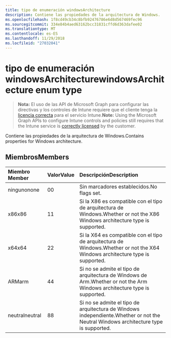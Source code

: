 ```yaml
---
title: tipo de enumeración windowsArchitecture
description: Contiene las propiedades de la arquitectura de Windows.
ms.openlocfilehash: 1f8cd49cb34c8bfb92476786e6d8d567469fec96
ms.sourcegitcommit: 334e84b4aed63162bcc31831cffd6d363dafee02
ms.translationtype: MT
ms.contentlocale: es-ES
ms.lasthandoff: 11/29/2018
ms.locfileid: "27032041"
---
```

# <a name="windowsarchitecture-enum-type"></a><span data-ttu-id="e8301-103">tipo de enumeración windowsArchitecture</span><span class="sxs-lookup"><span data-stu-id="e8301-103">windowsArchitecture enum type</span></span>

> <span data-ttu-id="e8301-104">**Nota:** El uso de las API de Microsoft Graph para configurar las directivas y los controles de Intune requiere que el cliente tenga la [licencia correcta](https://go.microsoft.com/fwlink/?linkid=839381) para el servicio Intune.</span><span class="sxs-lookup"><span data-stu-id="e8301-104">**Note:** Using the Microsoft Graph APIs to configure Intune controls and policies still requires that the Intune service is [correctly licensed](https://go.microsoft.com/fwlink/?linkid=839381) by the customer.</span></span>

<span data-ttu-id="e8301-105">Contiene las propiedades de la arquitectura de Windows.</span><span class="sxs-lookup"><span data-stu-id="e8301-105">Contains properties for Windows architecture.</span></span>
## <a name="members"></a><span data-ttu-id="e8301-106">Miembros</span><span class="sxs-lookup"><span data-stu-id="e8301-106">Members</span></span>
|<span data-ttu-id="e8301-107">Miembro	</span><span class="sxs-lookup"><span data-stu-id="e8301-107">Member</span></span>|<span data-ttu-id="e8301-108">Valor</span><span class="sxs-lookup"><span data-stu-id="e8301-108">Value</span></span>|<span data-ttu-id="e8301-109">Descripción</span><span class="sxs-lookup"><span data-stu-id="e8301-109">Description</span></span>|
|:---|:---|:---|
|<span data-ttu-id="e8301-110">ninguno</span><span class="sxs-lookup"><span data-stu-id="e8301-110">none</span></span>|<span data-ttu-id="e8301-111">0</span><span class="sxs-lookup"><span data-stu-id="e8301-111">0</span></span>|<span data-ttu-id="e8301-112">Sin marcadores establecidos.</span><span class="sxs-lookup"><span data-stu-id="e8301-112">No flags set.</span></span>|
|<span data-ttu-id="e8301-113">x86</span><span class="sxs-lookup"><span data-stu-id="e8301-113">x86</span></span>|<span data-ttu-id="e8301-114">1</span><span class="sxs-lookup"><span data-stu-id="e8301-114">1</span></span>|<span data-ttu-id="e8301-115">Si la X86 es compatible con el tipo de arquitectura de Windows.</span><span class="sxs-lookup"><span data-stu-id="e8301-115">Whether or not the X86 Windows architecture type is supported.</span></span>|
|<span data-ttu-id="e8301-116">x64</span><span class="sxs-lookup"><span data-stu-id="e8301-116">x64</span></span>|<span data-ttu-id="e8301-117">2</span><span class="sxs-lookup"><span data-stu-id="e8301-117">2</span></span>|<span data-ttu-id="e8301-118">Si la X64 es compatible con el tipo de arquitectura de Windows.</span><span class="sxs-lookup"><span data-stu-id="e8301-118">Whether or not the X64 Windows architecture type is supported.</span></span>|
|<span data-ttu-id="e8301-119">ARM</span><span class="sxs-lookup"><span data-stu-id="e8301-119">arm</span></span>|<span data-ttu-id="e8301-120">4</span><span class="sxs-lookup"><span data-stu-id="e8301-120">4</span></span>|<span data-ttu-id="e8301-121">Si no se admite el tipo de arquitectura de Windows de Arm.</span><span class="sxs-lookup"><span data-stu-id="e8301-121">Whether or not the Arm Windows architecture type is supported.</span></span>|
|<span data-ttu-id="e8301-122">neutral</span><span class="sxs-lookup"><span data-stu-id="e8301-122">neutral</span></span>|<span data-ttu-id="e8301-123">8</span><span class="sxs-lookup"><span data-stu-id="e8301-123">8</span></span>|<span data-ttu-id="e8301-124">Si no se admite el tipo de arquitectura de Windows independiente.</span><span class="sxs-lookup"><span data-stu-id="e8301-124">Whether or not the Neutral Windows architecture type is supported.</span></span>|



